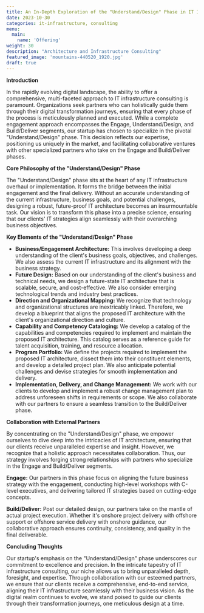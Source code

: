 ```yaml
---
title: An In-Depth Exploration of the "Understand/Design" Phase in IT Infrastructure Consulting
date: 2023-10-30
categories: it-infrastructure, consulting
menu: 
  main:
    name: 'Offering'
weight: 30
description: "Architecture and Infrastructure Consulting"
featured_image: 'mountains-440520_1920.jpg'
draft: true
---
```


**Introduction**

In the rapidly evolving digital landscape, the ability to offer a comprehensive, multi-faceted approach to IT infrastructure consulting is paramount. Organizations seek partners who can holistically guide them through their digital transformation journeys, ensuring that every phase of the process is meticulously planned and executed. While a complete engagement approach encompasses the Engage, Understand/Design, and Build/Deliver segments, our startup has chosen to specialize in the pivotal "Understand/Design" phase. This decision reflects our expertise, positioning us uniquely in the market, and facilitating collaborative ventures with other specialized partners who take on the Engage and Build/Deliver phases.

**Core Philosophy of the "Understand/Design" Phase**

The "Understand/Design" phase sits at the heart of any IT infrastructure overhaul or implementation. It forms the bridge between the initial engagement and the final delivery. Without an accurate understanding of the current infrastructure, business goals, and potential challenges, designing a robust, future-proof IT architecture becomes an insurmountable task. Our vision is to transform this phase into a precise science, ensuring that our clients' IT strategies align seamlessly with their overarching business objectives.

**Key Elements of the "Understand/Design" Phase**

* **Business/Engagement Architecture:** This involves developing a deep understanding of the client's business goals, objectives, and challenges. We also assess the current IT infrastructure and its alignment with the business strategy.
* **Future Design:** Based on our understanding of the client's business and technical needs, we design a future-state IT architecture that is scalable, secure, and cost-effective. We also consider emerging technological trends and industry best practices.
* **Direction and Organizational Mapping:** We recognize that technology and organizational structures are inextricably linked. Therefore, we develop a blueprint that aligns the proposed IT architecture with the client's organizational direction and culture.
* **Capability and Competency Cataloging:** We develop a catalog of the capabilities and competencies required to implement and maintain the proposed IT architecture. This catalog serves as a reference guide for talent acquisition, training, and resource allocation.
* **Program Portfolio:** We define the projects required to implement the proposed IT architecture, dissect them into their constituent elements, and develop a detailed project plan. We also anticipate potential challenges and devise strategies for smooth implementation and delivery.
* **Implementation, Delivery, and Change Management:** We work with our clients to develop and implement a robust change management plan to address unforeseen shifts in requirements or scope. We also collaborate with our partners to ensure a seamless transition to the Build/Deliver phase.

**Collaboration with External Partners**

By concentrating on the "Understand/Design" phase, we empower ourselves to dive deep into the intricacies of IT architecture, ensuring that our clients receive unparalleled expertise and insight. However, we recognize that a holistic approach necessitates collaboration. Thus, our strategy involves forging strong relationships with partners who specialize in the Engage and Build/Deliver segments.

**Engage:** Our partners in this phase focus on aligning the future business strategy with the engagement, conducting high-level workshops with C-level executives, and delivering tailored IT strategies based on cutting-edge concepts.

**Build/Deliver:** Post our detailed design, our partners take on the mantle of actual project execution. Whether it's onshore project delivery with offshore support or offshore service delivery with onshore guidance, our collaborative approach ensures continuity, consistency, and quality in the final deliverable.

**Concluding Thoughts**

Our startup's emphasis on the "Understand/Design" phase underscores our commitment to excellence and precision. In the intricate tapestry of IT infrastructure consulting, our niche allows us to bring unparalleled depth, foresight, and expertise. Through collaboration with our esteemed partners, we ensure that our clients receive a comprehensive, end-to-end service, aligning their IT infrastructure seamlessly with their business vision. As the digital realm continues to evolve, we stand poised to guide our clients through their transformation journeys, one meticulous design at a time.
